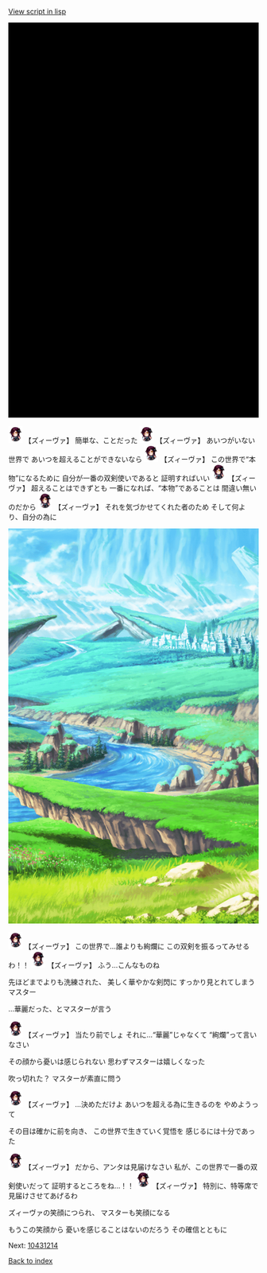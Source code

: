 [View script in lisp](../scripts/10431213.txt)

![bg_black.png](../images/backgrounds/bg_black.png)

<img src="../images/units/104311.png" alt="104311.png" height="34"/>
【ズィーヴァ】
簡単な、ことだった

<img src="../images/units/104311.png" alt="104311.png" height="34"/>
【ズィーヴァ】
あいつがいない世界で
あいつを超えることができないなら

<img src="../images/units/104311.png" alt="104311.png" height="34"/>
【ズィーヴァ】
この世界で“本物”になるために
自分が一番の双剣使いであると
証明すればいい

<img src="../images/units/104311.png" alt="104311.png" height="34"/>
【ズィーヴァ】
超えることはできずとも
一番になれば、“本物”であることは
間違い無いのだから

<img src="../images/units/104311.png" alt="104311.png" height="34"/>
【ズィーヴァ】
それを気づかせてくれた者のため
そして何より、自分の為に

![plain.png](../images/backgrounds/plain.png)

<img src="../images/units/104311.png" alt="104311.png" height="34"/>
【ズィーヴァ】
この世界で…誰よりも絢爛に
この双剣を振るってみせるわ！！

<img src="../images/units/104311.png" alt="104311.png" height="34"/>
【ズィーヴァ】
ふう…こんなものね

先ほどまでよりも洗練された、
美しく華やかな剣閃に
すっかり見とれてしまうマスター

…華麗だった、とマスターが言う

<img src="../images/units/104311.png" alt="104311.png" height="34"/>
【ズィーヴァ】
当たり前でしょ
それに…“華麗”じゃなくて
“絢爛”って言いなさい

その顔から憂いは感じられない
思わずマスターは嬉しくなった

吹っ切れた？
マスターが素直に問う

<img src="../images/units/104311.png" alt="104311.png" height="34"/>
【ズィーヴァ】
…決めただけよ
あいつを超える為に生きるのを
やめようって

その目は確かに前を向き、
この世界で生きていく覚悟を
感じるには十分であった

<img src="../images/units/104311.png" alt="104311.png" height="34"/>
【ズィーヴァ】
だから、アンタは見届けなさい
私が、この世界で一番の双剣使いだって
証明するところをね…！！

<img src="../images/units/104311.png" alt="104311.png" height="34"/>
【ズィーヴァ】
特別に、特等席で見届けさせてあげるわ

ズィーヴァの笑顔につられ、
マスターも笑顔になる

もうこの笑顔から
憂いを感じることはないのだろう
その確信とともに


Next: [10431214](10431214.md)

[Back to index](index.md)
